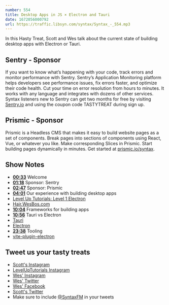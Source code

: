 ```yaml
---
number: 554
title: Desktop Apps in JS × Electron and Tauri
date: 1672056000792
url: https://traffic.libsyn.com/syntax/Syntax_-_554.mp3
---
```


In this Hasty Treat, Scott and Wes talk about the current state of building desktop apps with Electron or Tauri.

## Sentry - Sponsor

If you want to know what’s happening with your code, track errors and monitor performance with Sentry. Sentry’s Application Monitoring platform helps developers see performance issues, fix errors faster, and optimize their code health. Cut your time on error resolution from hours to minutes. It works with any language and integrates with dozens of other services. Syntax listeners new to Sentry can get two months for  free by visiting [Sentry.io](https://sentry.io) and using the coupon code TASTYTREAT during sign up.

## Prismic - Sponsor

Prismic is a Headless CMS that makes it easy to build website pages as a set of components. Break pages into sections of components using React, Vue, or whatever you like. Make corresponding Slices in Prismic. Start building pages dynamically in minutes. Get started at [prismic.io/syntax](https://prismic.io/syntax).

## Show Notes

* **[00:33](#t=00:33)** Welcome
* **[01:18](#t=01:18)** Sponsor: Sentry
* **[02:47](#t=02:47)** Sponsor: Prismic
* **[04:01](#t=04:01)** Our experience with building desktop apps
* [Level Up Tutorials: Level 1 Electron](https://levelup.video/tutorials/level-1-electron)
* [Hair.WesBos.com](https://hair.wesbos.com)
* **[10:04](#t=10:04)** Frameworks for building apps
* **[10:56](#t=10:56)** Tauri vs Electron
* [Tauri](https://tauri.app)
* [Electron](https://www.electronjs.org)
* **[23:38](#t=23:38)** Tooling
* [vite-plugin-electron](https://www.npmjs.com/package/vite-plugin-electron)

## Tweet us your tasty treats

* [Scott's Instagram](https://www.instagram.com/stolinski/)
* [LevelUpTutorials Instagram](https://www.instagram.com/LevelUpTutorials/)
* [Wes' Instagram](https://www.instagram.com/wesbos/)
* [Wes' Twitter](https://twitter.com/wesbos)
* [Wes' Facebook](https://www.facebook.com/wesbos.developer)
* [Scott's Twitter](https://twitter.com/stolinski)
* Make sure to include [@SyntaxFM](https://twitter.com/SyntaxFM) in your tweets
